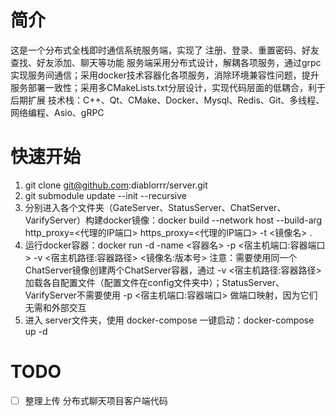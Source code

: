 # 简介
这是一个分布式全栈即时通信系统服务端，实现了 注册、登录、重置密码、好友查找、好友添加、聊天等功能
服务端采用分布式设计，解耦各项服务，通过grpc实现服务间通信；采用docker技术容器化各项服务，消除环境兼容性问题，提升服务部署一致性；采用多CMakeLists.txt分层设计，实现代码层面的低耦合，利于后期扩展
技术栈：C++、Qt、CMake、Docker、Mysql、Redis、Git、多线程、网络编程、Asio、gRPC

# 快速开始
1. git clone git@github.com:diablorrr/server.git
2. git submodule update --init --recursive
3. 分别进入各个文件夹（GateServer、StatusServer、ChatServer、VarifyServer）构建docker镜像：docker build --network host --build-arg http_proxy=<代理的IP端口> https_proxy=<代理的IP端口>  -t <镜像名> .
4. 运行docker容器：docker run -d -name <容器名> -p <宿主机端口:容器端口> -v <宿主机路径:容器路径> <镜像名:版本号>
   注意：需要使用同一个ChatServer镜像创建两个ChatServer容器，通过 -v <宿主机路径:容器路径> 加载各自配置文件（配置文件在config文件夹中）；StatusServer、VarifyServer不需要使用 -p <宿主机端口:容器端口> 做端口映射，因为它们无需和外部交互
5. 进入 server文件夹，使用 docker-compose 一键启动：docker-compose up -d


# TODO
- [ ] 整理上传 分布式聊天项目客户端代码
